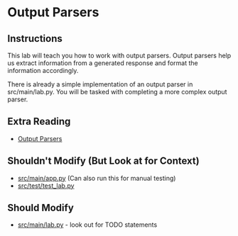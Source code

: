 # Output Parsers


## Instructions
This lab will teach you how to work with output parsers. Output parsers help us extract information from a generated response and format the information accordingly. 

There is already a simple implementation of an output parser in src/main/lab.py. You will be tasked with completing a more complex output parser. 

## Extra Reading
- [Output Parsers](https://python.langchain.com/docs/modules/model_io/output_parsers/quick_start)

## Shouldn't Modify (But Look at for Context)
- [src/main/app.py](src/main/app.py) (Can also run this for manual testing)
- [src/test/test_lab.py](src/test/test_lab.py)

## Should Modify
- [src/main/lab.py](src/main/lab.py) - look out for TODO statements
